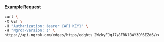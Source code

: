 <!-- Code generated for API Clients. DO NOT EDIT. -->

#### Example Request

```bash
curl \
-X GET \
-H "Authorization: Bearer {API_KEY}" \
-H "Ngrok-Version: 2" \
https://api.ngrok.com/edges/https/edghts_2WzkyFJqJ7y8FRNlBWY3DP6EZd6/routes/edghtsrt_2WzkyJoyCJfY3PAqjl0plGukooY/ip_restriction
```
